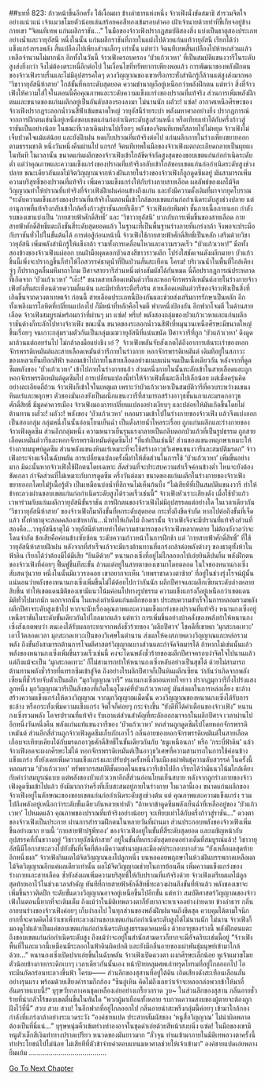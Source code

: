 ##บทที่ 823: ก้าวหน้าขึ้นอีกครั้ง
ใต้เงื้อมผา ข้างลำธารแห่งหนึ่ง
จ้าวเฟิงนั่งขัดสมาธิ สำรวมจิตใจอย่างแน่วแน่ เจ้าแมวขโมยตัวน้อยเล่นสร้อยคอสีทองเข้มรอบลำคอ เฝ้าเจ้านายด้วยท่าทีขี้เกียจอยู่ข้างกายเขา
“จิตนทีเทพ แก่นผลึกราชัน…”
ในมือของจ้าวเฟิงปรากฏสมบัติสองสิ่ง แบ่งเป็นธาตุสองประเภทอย่างน้ำและวายุอัสนี
หนึ่งในนั้น แก่นผลึกราชันที่ภายในแฝงไปด้วยแก่นแท้วายุอัสนี เรียกได้ว่าแข็งแกร่งทรงพลัง สิ้นเปลืองไปเพียงส่วนเล็กๆ เท่านั้น
แต่ทว่า จิตนทีเทพสิ้นเปลืองไปห้าหกส่วนแล้ว เหลือจำนวนไม่มากนัก
อีกทั้งในวันนี้ จ้าวเฟิงครอบครอง ‘บัวแก้วเวหา’ ที่เป็นสมบัติแขนงวารีในระดับสูงส่งยิ่งกว่า จึงไม่ต้องตระหนี่อีกต่อไป
ในเงื่อนไขที่ทรัพยากรเพียงพอแล้ว การพัฒนาของพลังฝึกตนของจ้าวเฟิงราบรื่นและไม่มีอุปสรรคใดๆ
ดวงวิญญาณของเขาหรือกระทั่งสำนึกรู้ก็ล้วนแต่สูงส่งมากพอ
‘วิชาวายุอัสนีห้าสาย’ ใกล้ขั้นที่หกระดับสุดยอด ความชำนาญก็อยู่เหนือกว่าพลังฝึกตน
แต่ทว่า
สิ่งที่จ้าวเฟิงให้ความใส่ใจในตอนนี้คือคุณภาพและระดับความแข็งแกร่งของปราณที่แท้จริง ส่วนการเพิ่มพลังฝึกตนและขนาดของแก่นผลึกอยู่เป็นอันดับสองรองลงมา
ไม่นานนัก
ผลัวะ! แซ่ด!
อากาศเหนือศีรษะของจ้าวเฟิงปรากฏระลอกน้ำวนสีฟ้าเข้มขนาดใหญ่ วายุอัสนีร่ายระบำ พลังมหาศาลอย่างยิ่ง
ปรากฏการณ์จากการฝึกตนเช่นนี้อยู่เหนือขอบเขตแก่นก่อกำเนิดระดับสูงส่วนหนึ่ง หรือเทียบเท่าได้กับครึ่งก้าวสู่ราชันเป็นอย่างน้อย
ในขณะที่เวลาเดินผ่านไปเรื่อยๆ
พลังของจิตนทีเทพก็สลายไปไม่หยุด
จ้าวเฟิงไม่เจ็บปวดใจแม้แต่น้อย และยังฝึกฝน หดเก็บปราณที่แท้จริงต่อไป แก่นผลึกภายในร่างเพียงขยายออกตามธรรมชาติ
หนึ่งวันหนึ่งคืนผ่านไป
แกรก!
จิตนทีเทพในมือของจ้าวเฟิงแตกละเอียดกลายเป็นผุยผงในทันที
ในเวลานั้น
ขนาดแก่นผลึกของจ้าวเฟิงเข้าใกล้ขีดจำกัดสูงสุดของขอบเขตแก่นก่อกำเนิดระดับต่ำ แต่ว่าคุณภาพและความแข็งแกร่งของปราณที่แท้จริงกลับเข้าใกล้ขอบเขตแก่นก่อกำเนิดระดับสูงช่วงปลาย
ขณะเดียวกันผลไม้จิตวิญญาณจากห้วงฝันภายในร่างของจ้าวเฟิงก็ถูกดูดซึมอยู่ มันสามารถเพิ่มความบริสุทธิ์ของปราณที่แท้จริง เพิ่มความแข็งแกร่งให้กับร่างกายสายเลือด
ผลลัพธ์ของผลไม้จิตวิญญาณทำให้ปราณที่แท้จริงที่จ้าวเฟิงฝึกฝนค่อนข้างถึงแก่น และยังมีความดั้งเดิมที่มาจากยุคโบราณ
“ระดับความแข็งแกร่งของปราณที่แท้จริงในตอนนี้เข้าใกล้ขอบเขตแก่นก่อกำเนิดระดับสูงช่วงปลาย แต่อานุภาพที่แท้จริงกลับเข้าใกล้ครึ่งก้าวสู่ราชันเลยทีเดียว” จ้าวเฟิงเอ่ยพึมพำ
ชั้นกายเนื้อภายนอก
กำลังรบของเขาแบ่งเป็น ‘กายสายฟ้าศักดิ์สิทธิ์’ และ ‘วิชาวายุอัสนี’ บวกกับการเพิ่มขึ้นของสายเลือด
กายสายฟ้าศักดิ์สิทธิ์แตะถึงขั้นสี่ระดับสุดยอดแล้ว ในฐานะที่เป็นพื้นฐานร่างกายที่แกร่งกล้า จึงพอจะประมือกับราชันทั่วไปในขั้นต้นได้
การต่อสู้ก่อนหน้านี้
จ้าวเฟิงใช้กายสายฟ้าศักดิ์สิทธิ์เป็นหลัก เสริมด้วยวิชาวายุอัสนี เพิ่มพลังสำนึกรู้ให้แข็งกล้า รวมทั้งการเคลื่อนไหวและความรวดเร็ว
“บัวแก้วเวหา!”
มือทั้งสองข้างของจ้าวเฟิงแผ่ออก บนฝ่ามือผุดดอกบัวแสงสีขาวราวผลึก โปร่งใสชัดเจนดังผลึกมายา
บัวแก้วชิ้นนี้เพิ่งจะปรากฏขึ้นก็ทำให้ไอสวรรค์ธาตุน้ำที่ปั่นป่วนสั่นสะเทือน
โครม!
บริเวณน้ำในพื้นที่ใกล้เคียง จู่ๆ ก็ปรากฏคลื่นมหึมาถาโถม ปีศาจสายวารีส่วนหนึ่งต่างสัมผัสได้กันหมด
นี่คือปรากฏการณ์ประหลาดที่เกิดจาก ‘บัวแก้วเวหา’
“เอ๊ะ!”
ขนาดสายเลือดเหมันต์วารีและหอกจักรพรรดิเหมันต์ภายในร่างกายจ้าวเฟิงยังสั่นสะเทือนด้วยความตื่นเต้น และมีท่าทีกระตือรือร้น
สายเลือดเหมันต์วารีของจ้าวเฟิงเป็นสิ่งที่เกิดขึ้นจากดวงตาเทพเจ้า
ก่อนนี้ สายเลือดประเภทนี้ป้องกันและช่วยส่งเสริมการรักษาเป็นหลัก อีกทั้งเพลิงมารโลหิตที่เปลี่ยนแปลงไป ก็มีหน้าที่หลักคือโจมตี
ฟากหนึ่งป้องกัน อีกฟากโจมตี ในด้านสายเลือด จ้าวเฟิงสมบูรณ์พร้อมกว่าที่ผ่านๆ มา
แซ่ด! พรึ่บ!
พลังสองกลุ่มของบัวแก้วเวหาและแก่นผลึกราชันต่างก็ทะลักไปทางจ้าวเฟิง
ขณะนั้น
ขนาดของระลอกน้ำวนสีฟ้าที่หมุนวนเหนือศีรษะมีขนาดใหญ่ขึ้นเรื่อยๆ จนเกาะกลุ่มรวมตัวกันเป็นกลุ่มเมฆวายุอัสนีที่แน่นขนัด
ปีศาจวารีที่ถูก ‘บัวแก้วเวหา’ ดึงดูดมาล้วนแต่ถอยร่นไป ไม่กล้าลงมือแย่งชิง
เอ๋？
จ้าวเฟิงพลันจับสังเกตได้ถึงอาการเต้นระเร่าของหอกจักรพรรดิเหมันต์และสายเลือดเหมันต์วารีภายในร่างกาย
หอกจักรพรรดิเหมันต์ เดิมทีอยู่ในสภาวะของเหลวเย็นเยือกสีฟ้า หลอมเข้าไปภายในสายเลือดอย่างแนบแน่นจนเป็นเนื้อเดียวกัน
หลังจากที่ดูดซึมพลังของ ‘บัวแก้วเวหา’ เข้าไปภายในร่างกายแล้ว ส่วนหนึ่งภายในนั้นทะลักเข้าในสายเลือดและถูกหอกจักรพรรดิเหมันต์ดูดซึมไป
การเปลี่ยนแปลงนี้ทำให้จ้าวเฟิงตื่นตะลึงไปเล็กน้อย
แต่เมื่อครุ่นคิดอย่างละเอียดถี่ถ้วน จ้าวเฟิงก็เข้าใจในเหตุผล
เพราะว่าบัวแก้วเวหาเป็นสมบัติวารีที่ควบระหว่างแขนงหินแร่และพฤกษา
ตัวของมันเองยังเป็นผนึกแขนงวารีที่สามารถสร้างอาวุธชั้นนภาและมรดกอาวุธศักดิ์สิทธิ์ มีมูลค่าควรเมือง
จ้าวเฟิงมองการเปลี่ยนแปลงอย่างเงียบๆ และปล่อยให้มันเกิดขึ้นโดยไม่ต้านทาน
ผลัวะ! ผลัวะ!
พลังของ ‘บัวแก้วเวหา’ หลอมรวมเข้าไปในร่างกายของจ้าวเฟิง แล้วจึงแบ่งออกเป็นสองกลุ่ม
กลุ่มหนึ่งในนั้นอ่อนโยนเย็นฉ่ำ เป็นดั่งสายน้ำไหลระเรื่อย ถูกแก่นผลึกและร่างกายของจ้าวเฟิงดูดซึม
ส่วนอีกกลุ่มหนึ่ง ความหนาวเย็นรุนแรงกลายเป็นกลีบดอกบัวแก้วที่เป็นรูปธรรม ถูกสายเลือดเหมันต์วารีและหอกจักรพรรดิเหมันต์ดูดซึมไป
“ที่แท้เป็นเช่นนี้! ส่วนของแขนงพฤกษาเหมาะให้ร่างกายมนุษย์ดูดซึม ส่วนพลังแขนงหินแร่เหมาะที่จะใช้สร้างอาวุธวิเศษแขนงวารีและสมบัติมรดก”
จ้าวเฟิงกระจ่างแจ้งในฉับพลัน
การเปลี่ยนแปลงครั้งนี้ทำให้สัดส่วนในการใช้ ‘บัวแก้วเวหา’ เพิ่มขึ้นอย่างมาก
มิฉะนั้นหากจ้าวเฟิงใช้ฝึกตนโดยเฉพาะ สัดส่วนที่จะประสบความสำเร็จค่อนข้างต่ำ ไหนจะยังต้องขัดเกลา กำจัดส่วนที่ไม่เหมาะกับการดูดซึม
ครึ่งวันต่อมา
ขนาดของแก่นผลึกในร่างกายของจ้าวเฟิงขยายออกโดยไม่รู้เนื้อรู้ตัว เป็นเหมือนบ่อน้ำที่ลึกจนไม่เห็นก้นบึ้ง
“ไม่เสียทีที่เป็นสมบัติแขนงวารี ทำให้ข้าทะลวงผ่านขอบเขตแก่นก่อกำเนิดระดับสูงได้รวดเร็วเช่นนี้”
จ้าวเฟิงหัวเราะเสียงดัง
เมื่อใช้บัวแก้วเวหาร่วมกับแก่นผลึกวายุอัสนีขั้นราชัน การฝึกตนของจ้าวเฟิงไม่มีอุปสรรคแต่อย่างใด
ในเวลาเดียวกัน
‘วิชาวายุอัสนีห้าสาย’ ของจ้าวเฟิงก็มาถึงขั้นที่หกระดับสุดยอด กระทั่งถึงขีดจำกัด
หากไปต่อถึงขั้นที่เจ็ดแล้ว ทั้งห้าธาตุจะสอดคล้องเข้าหากัน...น้ำทำให้เกิดไม้
ถึงครานั้น จ้าวเฟิงจึงจะมีปราณที่แท้จริงส่วนที่สองคือ...วายุอัสนีธาตุไม้
วายุอัสนีห้าสายทำให้ความสามารถของจ้าวเฟิงหลากหลาย ไม่ต้องกังวลว่าจะโดนจำกัด
ข้อเสียคือค่อนข้างซับซ้อน ระดับความก้าวหน้าในการฝึกช้า
แต่ ‘กายสายฟ้าศักดิ์สิทธิ์’ ที่ใช้วายุอัสนีห้าสายฝึกฝน หลังจากที่สำเร็จแล้วจะมีแรงต้านทานที่แกร่งกล้าต่อพลังต่างๆ ของธาตุทั้งห้าในฟ้าดิน
เรียกได้ว่าต้องมีได้มีเสีย
“ยินดีด้วย”
หนานกงเซิ่งที่อยู่ไม่ไกลออกไปเอ่ยยินดีปนยิ้ม
พลังฝึกตนของจ้าวเฟิงที่ค่อยๆ ฟื้นฟูขึ้นทีละขั้น ล้วนแต่อยู่ในสายตาของเขามาโดยตลอด
ในใจของหนานกงเซิ่งสับสนวุ่นวาย หนึ่งในนั้นมีแววรอคอย เขาอยากจะเห็น ‘เทพราชาดวงตาซ้าย’ ที่อยู่ในช่วงรุ่งโรจน์ผู้นั้น
แน่นอนว่าพลังของหนานกงเซิ่งเพิ่มขึ้นไม่ได้ด้อยไปกว่ากันนัก
ผลึกปีศาจและผลึกเซียนระดับล่างหลายสิบชิ้น ทำให้เขตแดนมิติของเขามีแนวโน้มค่อนไปทางรูปธรรม ความแข็งแกร่งก็อยู่เหนือกว่าเขตแดนมิติทั่วไปมากนัก
นอกจากนั้น
ในแหล่งกำเนิดแก่นผลึกของเขา ประสบความสำเร็จในการหลอมรวมพลังผลึกปีศาจระดับสูงเข้าไป หากจะนับเรื่องคุณภาพและความแข็งแกร่งของปราณที่แท้จริง หนานกงเซิ่งอยู่เหนือราชันในระดับขั้นเดียวกันไปไกลมากแล้ว
แต่ทว่า การเพิ่มขึ้นอย่างบ้าคลั่งของพลังทำให้หนานกงเซิ่งสังเกตพบว่า ตนเองได้รับผลกระทบจากพลังชั่วร้ายของ ‘ผลึกปีศาจ’
โชคดีที่เขาพก ‘มุกสะกดเทวะ’ เอาไว้ตลอดเวลา
มุกสะกดเทวะเป็นของวิเศษในตำนาน ส่งผลให้คงสภาพดวงวิญญาณและหล่อรวมพลัง ถึงขั้นยังสามารถต้านการโจมตีศาสตร์วิญญาณบางส่วนและกำจัดจิตมารได้
ถ้าหากไม่เช่นนั้นแล้ว
พลังของหนานกงเซิ่งเพิ่มขึ้นรวดเร็วเช่นนี้ คงจะโดนพลังชั่วร้ายของผลึกปีศาจครอบงำจิตใจไปนานแล้ว
แต่ถึงแม้จะเป็น ‘มุกสะกดเทวะ’ ก็ไม่สามารถทำให้หนานกงเซิ่งหลับอย่างเป็นสุขได้ ด้วยไม่สามารถต้านทานพลังชั่วร้ายที่แทรกซึมเข้าสู่จิต
ถึงอย่างไรผลึกปีศาจก็เป็นหินผลึกเซียน ว่ากันว่าเกิดจากพลังเซียนที่ชั่วร้ายจับตัวเป็นผลึก
“มุกวิญญาณวารี”
หนานกงเซิ่งถอนหายใจยาว ปรากฏมุกวารีกึ่งโปร่งแสงลูกหนึ่ง
มุกวิญญาณวารีเป็นสิ่งของที่เกิดในอุโมงค์ที่บัวแก้วเวหาอยู่ มันส่งผลในการหล่อเลี้ยง ชะล้าง สร้างความแข็งแกร่งให้ดวงวิญญาณ
จากมุกวิญญาณเม็ดนั้น ดวงวิญญาณของหนานกงเซิ่งได้รับการชะล้าง หรือกระทั่งเพิ่มความแข็งแกร่ง จิตใจก็ค่อยๆ กระจ่างขึ้น
“ยังดีที่ได้คำเตือนของจ้าวเฟิง”
หนานกงเซิ่งรวมพลัง โคจรปราณที่แท้จริง รับเอาแต่ส่วนสำคัญที่ทะลักออกมาจากในผลึกปีศาจ
เวลาผ่านไปอีกหนึ่งวันหนึ่งคืน
พลังแก่นแท้แขนงวารีของ ‘บัวแก้วเวหา’ หกส่วนถูกดูดซึมไปโดยหอกจักรพรรดิเหมันต์ ส่วนอีกสี่ส่วนถูกจ้าวเฟิงดูดซึมเก็บกักเอาไว้
กลิ่นอายของหอกจักรพรรดิเหมันต์ในสายเลือดเกือบจะเทียบเคียงได้กับมรดกอาวุธศักดิ์สิทธิ์ในขั้นเดียวกันกับ ‘ธนูเหนือนภา’ หรือ ‘กระบี่ฟ้าดิน’ แล้ว
จ้าวเฟิงอดจะผงกศีรษะไม่ได้
หอกจักรพรรดิเหมันต์เป็นอาวุธวิเศษที่ความสามารถในการใช้ค่อนข้างแข็งแกร่ง ทั้งยังเคยเพิ่มความแข็งแกร่งและปรับปรุงครั้งหนึ่งในเมืองเผ่าพันธุ์ความลับสวรรค์
ในครั้งนี้หลอมรวม ‘บัวแก้วเวหา’ ทรัพยากรสมบัติชั้นยอดในแขนงวารีเข้าไปอีก เรียกได้ว่ามีแนวโน้มใกล้เคียงกับคำว่าสมบูรณ์แบบ
แต่พลังของบัวแก้วเวหาอีกสี่ส่วนอ่อนโยนเย็นสบาย หลังจากถูกร่างกายของจ้าวเฟิงดูดซึมเข้าไปแล้ว ยังมีมากกว่าครึ่งที่เก็บสะสมอยู่ภายในร่างกาย
ในเวลานี้เอง
ขนาดแก่นผลึกของจ้าวเฟิงอยู่ในลักษณะของขอบเขตแก่นก่อกำเนิดระดับสูงช่วงต้น แต่ คุณภาพและความแข็งแกร่ง รวมไปถึงพลังอยู่เหนือกว่าระดับขั้นเดียวกันหลายเท่าตัว
“ถ้าหากข้าดูดซึมพลังเย็นฉ่ำที่เหลืออยู่ของ ‘บัวแก้วเวหา’ ไปหมดแล้ว คุณภาพของปราณที่แท้จริงอย่างน้อยๆ จะเทียบเท่าได้กับครึ่งก้าวสู่ราชัน…” ดวงตาของจ้าวเฟิงเป็นประกาย
ผ่านการสำรวมฝึกตนในหลายวันที่ผ่านมา ส่วนประกอบพลังของจ้าวเฟิงเพิ่มขึ้นอย่างมาก
ยามนี้
‘กายสายฟ้าปฐพีทอง’ ของจ้าวเฟิงอยู่ในขั้นที่สี่ระดับสุดยอด และเผชิญหน้ากับอุปสรรคที่กั้นขวางอยู่
‘วิชาวายุอัสนีห้าสาย’ อยู่ในขั้นที่หกระดับสุดยอดอย่างเต็มที่สมบูรณ์แล้ว!
วิชาวายุอัสนีมีโอกาสทะลวงไปยังขั้นที่เจ็ดที่ต้องมีความชำนาญและมีองค์ประกอบบางส่วน
“ยังเหลือผลสุดท้ายอีกหนึ่งผล”
จ้าวเฟิงกินผลไม้จิตวิญญาณลงไปลูกหนึ่ง บนหอคอยพฤกษาในห้วงฝันบรรพกาลเหลือผลไม้จิตวิญญาณอีกแค่ผลเดียวเท่านั้น
ผลไม้จิตวิญญาณช่วยในการย้อนคืน เพิ่มความแข็งแกร่งของร่างกายและสายเลือด ซ้ำยังส่งผลเพิ่มความบริสุทธิ์ให้กับปราณที่แท้จริงด้วย
จ้าวเฟิงเตรียมผลไม้ลูกสุดท้ายเอาไว้ในช่วงเวลาสำคัญ
ทันทีที่กายสายฟ้าศักดิ์สิทธิ์ทะลวงผ่านถึงขั้นที่ห้าแล้ว พลังของเขาจะเพิ่มขึ้นราวติดปีก ระดับขั้นดวงวิญญาณอาจอยู่เหนือขึ้นไปอีกขั้น
แต่ทว่า สมบัติศาสตร์วิญญาณของจ้าวเฟิงในตอนนี้ยากที่จะเติมเต็ม ถึงแม้ว่าในมิติเทพลวงตาก็ยังยากจะหาเจออย่างง่ายดาย
ข้างลำธาร
กลิ่นอายบนร่างของจ้าวเฟิงค่อยๆ เก็บงำลงไป ในทุกส่วนของพลังฝึกฝนจนถึงขีดสุด ควบคุมได้ตามใจนึก
ยากที่จะคาดคิดได้ว่าเขาเพิ่งทะลวงผ่านขอบเขตแก่นก่อกำเนิดระดับสูงได้ไม่นานนัก
ไม่นาน จ้าวเฟิงก็มองดูไปแล้วเป็นแค่ขอบเขตแก่นก่อกำเนิดระดับสูงธรรมดาคนหนึ่ง
ด้วยอายุของร่างนี้ พลังฝึกตนแตะถึงขอบเขตแก่นก่อกำเนิดระดับสูง ถึงแม้ว่าจะอยู่ในสำนักสามดาวก็ยากจะมีอัจฉริยะเช่นนี้อยู่
“จ้าวเฟิง พื้นที่ในละแวกนี้เหมือนมีระลอกในฟ้าดินผิดปกติ และยังมีกลิ่นอายของเผ่าพันธุ์มนุษย์เข้ามาใกล้ด้วย…”
หนานกงเซิ่งเปิดปากเอ่ยขึ้นในฉับพลัน
จ้าวเฟิงเปิดดวงตา ผงกศีรษะเล็กน้อย หูเจ้าแมวขโมยตัวน้อยข้างกายกระดิกเบาๆ
เวลาเดียวกันนั้นเอง หน้าป้ายหลุมศพเก่าทรุดโทรมที่อยู่ไกลออกไป ไอทะมึนกัดกร่อนทะลวงขึ้นฟ้า
โครม——
ส่วนลึกของสุสานที่อยู่ใต้ดิน เกิดเสียงดังสะเทือนเลือนลั่นอย่างรุนแรง พร้อมด้วยเสียงคำรามกึกก้อง
“ซินอู๋เหิน คิดไม่ถึงเลยว่าเจ้าจะหลอกล่อพวกข้าให้มาที่อันตรายแบบนี้!”
บุรุษวัยกลางคนชุดเหลืองเอ่ยอย่างเกรี้ยวกราด
วูบ~
ในส่วนลึกของสุสาน กลิ่นอายชั่วร้ายที่น่ากลัวไร้ขอบเขตตื่นขึ้นในทันใด “พวกผู้มาเยือนทั้งหลาย รบกวนความสงบของผู้ตายจะต้องถูกฝังไว้ที่นี่”
สวบ สวบ สวบ!
ในอีกฟากที่อยู่ไกลออกไป กลิ่นอายน่าสะพรึงกลุ่มนี้ค่อยๆ เข้ามาใกล้กองกำลังที่แกร่งกล้าอย่างระแวดระวัง
“องค์ชายแปด ประสาทสัมผัสของ ‘หนูสื่อวิญญาณ’ ไม่น่าผิดพลาด ต้องเป็นที่นี่แน่…”
บุรุษหนุ่มคิ้วเข้มท่วงท่าองอาจในชุดดำเอ่ยด้วยสีหน้าสงบนิ่ง
แซ่ด!
ในมือของเขามีหนูตัวเล็กสีเงินท่าทางปราดเปรียว หนวดของมันยาวมาก
“ลั่วจุน ท่านเข้ามาภายในมิติเทพลวงตาครั้งนี้ทำประโยชน์ไปไม่น้อย ไม่เสียทีที่ตัวข้าจ่ายค่าตอบแทนมหาศาลช่วยให้เจ้าเข้ามา” องค์ชายแปดเอ่ยพลางยิ้มแย้ม
…………………………………


[Go To Next Chapter]( ./61.md)